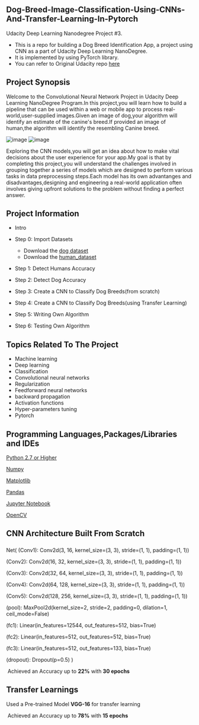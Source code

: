## Dog-Breed-Image-Classification-Using-CNNs-And-Transfer-Learning-In-Pytorch
Udacity Deep Learning Nanodegree Project #3.

 * This is a repo for building a Dog Breed Identification App, a project using CNN as a part of Udacity Deep Learning NanoDegree.
 * It is implemented by using PyTorch library.
 * You can refer to Original Udacity repo [here](https://github.com/udacity/deep-learning-v2-pytorch/tree/master/project-dog-classification)

## Project Synopsis

Welcome to the Convolutional Neural Network Project in Udacity Deep Learning NanoDegree Program.In this project,you will learn how to build a pipeline that can be used
within a web or mobile app to process real-world,user-supplied images.Given an image of dog,your algorithm will identify an estimate of the canine's breed.If provided an image of  human,the algorithm will identify the resembling Canine breed.

![image](https://github.com/udacity/deep-learning-v2-pytorch/raw/master/project-dog-classification/images/sample_dog_output.png) ![image](https://user-images.githubusercontent.com/54153994/115130002-e7cc7800-9feb-11eb-890e-d7aa82130972.png)

Exploring the CNN models,you will get an idea about how to make vital decisions about the user experience for your app.My goal is that by completing this project,you will understand the challenges involved in grouping together a series of models which are designed to perform various tasks in data preprocessing steps.Each model has its own advantanges and disadvantages,designing and engineering a real-world application often involves giving upfront solutions to the problem without finding a perfect answer.

## Project Information
* Intro
* Step 0: Import Datasets
   * Download the [dog dataset](https://s3-us-west-1.amazonaws.com/udacity-aind/dog-project/dogImages.zip)
   * Download the [human_dataset](https://s3-us-west-1.amazonaws.com/udacity-aind/dog-project/lfw.zip)

* Step 1: Detect Humans Accuracy
* Step 2: Detect Dog Accuracy
* Step 3: Create a CNN to Classify Dog Breeds(from scratch)
* Step 4: Create a CNN to Classify Dog Breeds(using Transfer Learning)
* Step 5: Writing Own Algorithm
* Step 6: Testing Own Algorithm

## Topics Related To The Project
* Machine learning
* Deep learning
* Classification
* Convolutional neural networks
* Regularization
* Feedforward neural networks
* backward propagation
* Activation functions
* Hyper-parameters tuning
* Pytorch

<h2>Programming Languages,Packages/Libraries and IDEs</h2>

[Python 2.7 or Higher](https://www.python.org/downloads/)

[Numpy](https://pypi.org/project/numpy/)

[Matplotlib](https://pypi.org/project/matplotlib/)

[Pandas](https://pypi.org/project/pandas/)

[Jupyter Notebook](https://jupyter.org/install)

[OpenCV](https://opencv.org/)

<h2>CNN Architecture Built From Scratch</h2>

#####
Net(
   (Conv1): Conv2d(3, 16, kernel_size=(3, 3), stride=(1, 1), padding=(1, 1))
  
   (Conv2): Conv2d(16, 32, kernel_size=(3, 3), stride=(1, 1), padding=(1, 1))
  
   (Conv3): Conv2d(32, 64, kernel_size=(3, 3), stride=(1, 1), padding=(1, 1))
  
   (Conv4): Conv2d(64, 128, kernel_size=(3, 3), stride=(1, 1), padding=(1, 1))
  
   (Conv5): Conv2d(128, 256, kernel_size=(3, 3), stride=(1, 1), padding=(1, 1))
  
   (pool): MaxPool2d(kernel_size=2, stride=2, padding=0, dilation=1, ceil_mode=False)
  
   (fc1): Linear(in_features=12544, out_features=512, bias=True)
  
   (fc2): Linear(in_features=512, out_features=512, bias=True)
  
   (fc3): Linear(in_features=512, out_features=133, bias=True)
  
   (dropout): Dropout(p=0.5)
  )
  
  ​	Achieved an Accuracy up to **22%** with **30 epochs**
  
  ## Transfer Learnings

  Used a Pre-trained Model **VGG-16** for transfer learning

  ​ Achieved an Accuracy up to **78%** with **15 epochs**


   
